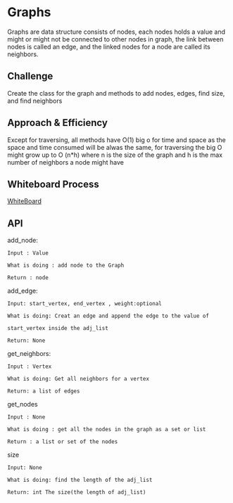 # Graphs
Graphs are data structure consists of nodes, each nodes holds a value and might or might not be connected to other nodes in graph, the link between nodes is called an edge, and the linked nodes for a node are called its neighbors.

## Challenge
Create the class for the graph and methods to add nodes, edges, find size, and find neighbors

## Approach & Efficiency
Except for traversing, all methods have O(1) big o for time and space as the space and time consumed will be alwas the same, for traversing the big O might grow up to O (n*h) where n is the size of the graph and h is the max number of neighbors a node might have

## Whiteboard Process
[WhiteBoard](https://github.com/feras98nawafleh/data-structures-and-algorithms/blob/main/python/code_challenges/graphs/WhiteBoard.PNG)

## API

add_node:

    Input : Value

    What is doing : add node to the Graph

    Return : node
add_edge:

    Input: start_vertex, end_vertex , weight:optional

    What is doing: Creat an edge and append the edge to the value of

    start_vertex inside the adj_list

    Return: None

get_neighbors:

    Input : Vertex

    What is doing: Get all neighbors for a vertex

    Return: a list of edges

get_nodes

    Input : None

    What is doing : get all the nodes in the graph as a set or list

    Return : a list or set of the nodes

size

    Input: None

    What is doing: find the length of the adj_list

    Return: int The size(the length of adj_list)
